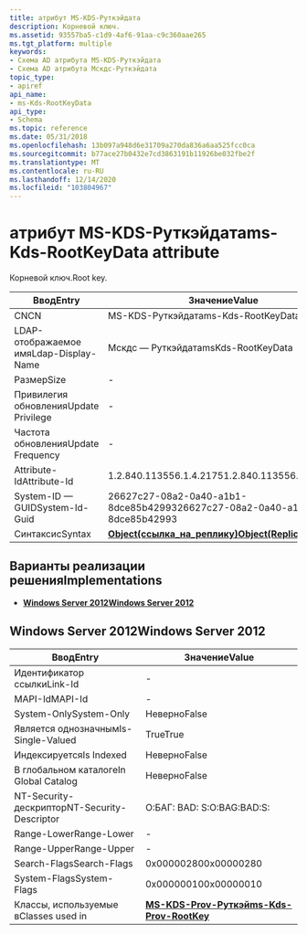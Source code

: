 ```yaml
---
title: атрибут MS-KDS-Руткэйдата
description: Корневой ключ.
ms.assetid: 93557ba5-c1d9-4af6-91aa-c9c360aae265
ms.tgt_platform: multiple
keywords:
- Схема AD атрибута MS-KDS-Руткэйдата
- Схема AD атрибута Мскдс-Руткэйдата
topic_type:
- apiref
api_name:
- ms-Kds-RootKeyData
api_type:
- Schema
ms.topic: reference
ms.date: 05/31/2018
ms.openlocfilehash: 13b097a948d6e31709a270da836a6aa525fcc0ca
ms.sourcegitcommit: b77ace27b0432e7cd3863191b11926be032fbe2f
ms.translationtype: MT
ms.contentlocale: ru-RU
ms.lasthandoff: 12/14/2020
ms.locfileid: "103804967"
---
```

# <a name="ms-kds-rootkeydata-attribute"></a><span data-ttu-id="bd378-105">атрибут MS-KDS-Руткэйдата</span><span class="sxs-lookup"><span data-stu-id="bd378-105">ms-Kds-RootKeyData attribute</span></span>

<span data-ttu-id="bd378-106">Корневой ключ.</span><span class="sxs-lookup"><span data-stu-id="bd378-106">Root key.</span></span>



| <span data-ttu-id="bd378-107">Ввод</span><span class="sxs-lookup"><span data-stu-id="bd378-107">Entry</span></span> | <span data-ttu-id="bd378-108">Значение</span><span class="sxs-lookup"><span data-stu-id="bd378-108">Value</span></span> |
|-------------------|-------------------------------------------------------|
| <span data-ttu-id="bd378-109">CN</span><span class="sxs-lookup"><span data-stu-id="bd378-109">CN</span></span>                | <span data-ttu-id="bd378-110">MS-KDS-Руткэйдата</span><span class="sxs-lookup"><span data-stu-id="bd378-110">ms-Kds-RootKeyData</span></span>                                    |
| <span data-ttu-id="bd378-111">LDAP-отображаемое имя</span><span class="sxs-lookup"><span data-stu-id="bd378-111">Ldap-Display-Name</span></span> | <span data-ttu-id="bd378-112">Мскдс — Руткэйдата</span><span class="sxs-lookup"><span data-stu-id="bd378-112">msKds-RootKeyData</span></span>                                     |
| <span data-ttu-id="bd378-113">Размер</span><span class="sxs-lookup"><span data-stu-id="bd378-113">Size</span></span>              | \-                                                    |
| <span data-ttu-id="bd378-114">Привилегия обновления</span><span class="sxs-lookup"><span data-stu-id="bd378-114">Update Privilege</span></span>  | \-                                                    |
| <span data-ttu-id="bd378-115">Частота обновления</span><span class="sxs-lookup"><span data-stu-id="bd378-115">Update Frequency</span></span>  | \-                                                    |
| <span data-ttu-id="bd378-116">Attribute-Id</span><span class="sxs-lookup"><span data-stu-id="bd378-116">Attribute-Id</span></span>      | <span data-ttu-id="bd378-117">1.2.840.113556.1.4.2175</span><span class="sxs-lookup"><span data-stu-id="bd378-117">1.2.840.113556.1.4.2175</span></span>                               |
| <span data-ttu-id="bd378-118">System-ID — GUID</span><span class="sxs-lookup"><span data-stu-id="bd378-118">System-Id-Guid</span></span>    | <span data-ttu-id="bd378-119">26627c27-08a2-0a40-a1b1-8dce85b42993</span><span class="sxs-lookup"><span data-stu-id="bd378-119">26627c27-08a2-0a40-a1b1-8dce85b42993</span></span>                  |
| <span data-ttu-id="bd378-120">Синтаксис</span><span class="sxs-lookup"><span data-stu-id="bd378-120">Syntax</span></span>            | [<span data-ttu-id="bd378-121">**Object(ссылка_на_реплику)**</span><span class="sxs-lookup"><span data-stu-id="bd378-121">**Object(Replica-Link)**</span></span>](s-object-replica-link.md) |



## <a name="implementations"></a><span data-ttu-id="bd378-122">Варианты реализации решения</span><span class="sxs-lookup"><span data-stu-id="bd378-122">Implementations</span></span>

-   [<span data-ttu-id="bd378-123">**Windows Server 2012**</span><span class="sxs-lookup"><span data-stu-id="bd378-123">**Windows Server 2012**</span></span>](#windows-server-2012)

## <a name="windows-server-2012"></a><span data-ttu-id="bd378-124">Windows Server 2012</span><span class="sxs-lookup"><span data-stu-id="bd378-124">Windows Server 2012</span></span>



| <span data-ttu-id="bd378-125">Ввод</span><span class="sxs-lookup"><span data-stu-id="bd378-125">Entry</span></span> | <span data-ttu-id="bd378-126">Значение</span><span class="sxs-lookup"><span data-stu-id="bd378-126">Value</span></span> |
|------------------------|---------------------------------------------------------------|
| <span data-ttu-id="bd378-127">Идентификатор ссылки</span><span class="sxs-lookup"><span data-stu-id="bd378-127">Link-Id</span></span>                | \-                                                            |
| <span data-ttu-id="bd378-128">MAPI-Id</span><span class="sxs-lookup"><span data-stu-id="bd378-128">MAPI-Id</span></span>                | \-                                                            |
| <span data-ttu-id="bd378-129">System-Only</span><span class="sxs-lookup"><span data-stu-id="bd378-129">System-Only</span></span>            | <span data-ttu-id="bd378-130">Неверно</span><span class="sxs-lookup"><span data-stu-id="bd378-130">False</span></span>                                                         |
| <span data-ttu-id="bd378-131">Является однозначным</span><span class="sxs-lookup"><span data-stu-id="bd378-131">Is-Single-Valued</span></span>       | <span data-ttu-id="bd378-132">True</span><span class="sxs-lookup"><span data-stu-id="bd378-132">True</span></span>                                                          |
| <span data-ttu-id="bd378-133">Индексируется</span><span class="sxs-lookup"><span data-stu-id="bd378-133">Is Indexed</span></span>             | <span data-ttu-id="bd378-134">Неверно</span><span class="sxs-lookup"><span data-stu-id="bd378-134">False</span></span>                                                         |
| <span data-ttu-id="bd378-135">В глобальном каталоге</span><span class="sxs-lookup"><span data-stu-id="bd378-135">In Global Catalog</span></span>      | <span data-ttu-id="bd378-136">Неверно</span><span class="sxs-lookup"><span data-stu-id="bd378-136">False</span></span>                                                         |
| <span data-ttu-id="bd378-137">NT-Security-дескриптор</span><span class="sxs-lookup"><span data-stu-id="bd378-137">NT-Security-Descriptor</span></span> | <span data-ttu-id="bd378-138">О:БАГ: BAD: S:</span><span class="sxs-lookup"><span data-stu-id="bd378-138">O:BAG:BAD:S:</span></span>                                                  |
| <span data-ttu-id="bd378-139">Range-Lower</span><span class="sxs-lookup"><span data-stu-id="bd378-139">Range-Lower</span></span>            | \-                                                            |
| <span data-ttu-id="bd378-140">Range-Upper</span><span class="sxs-lookup"><span data-stu-id="bd378-140">Range-Upper</span></span>            | \-                                                            |
| <span data-ttu-id="bd378-141">Search-Flags</span><span class="sxs-lookup"><span data-stu-id="bd378-141">Search-Flags</span></span>           | <span data-ttu-id="bd378-142">0x00000280</span><span class="sxs-lookup"><span data-stu-id="bd378-142">0x00000280</span></span>                                                    |
| <span data-ttu-id="bd378-143">System-Flags</span><span class="sxs-lookup"><span data-stu-id="bd378-143">System-Flags</span></span>           | <span data-ttu-id="bd378-144">0x00000010</span><span class="sxs-lookup"><span data-stu-id="bd378-144">0x00000010</span></span>                                                    |
| <span data-ttu-id="bd378-145">Классы, используемые в</span><span class="sxs-lookup"><span data-stu-id="bd378-145">Classes used in</span></span>        | [<span data-ttu-id="bd378-146">**MS-KDS-Prov-Руткэй**</span><span class="sxs-lookup"><span data-stu-id="bd378-146">**ms-Kds-Prov-RootKey**</span></span>](c-mskds-provrootkey.md)<br/> |



 

 





